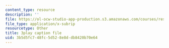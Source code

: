 ```yaml
---
content_type: resource
description: ''
file: https://ol-ocw-studio-app-production.s3.amazonaws.com/courses/res-6-012-introduction-to-probability-spring-2018/3b5d5fc748fc5d528e8ddb8420b70e64_nQukfQgIIqw.vtt
file_type: application/x-subrip
resourcetype: Other
title: 3play caption file
uid: 3b5d5fc7-48fc-5d52-8e8d-db8420b70e64
---
```

